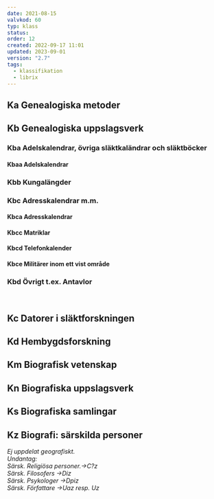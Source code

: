 ```yaml
---
date: 2021-08-15
valvkod: 60
typ: klass
status: 
order: 12
created: 2022-09-17 11:01
updated: 2023-09-01
version: "2.7"
tags:
  - klassifikation
  - librix
---
```


## Ka Genealogiska metoder
## Kb Genealogiska uppslagsverk
### Kba Adelskalendrar, övriga släktkaländrar och släktböcker
#### Kbaa Adelskalendrar
### Kbb Kungalängder
### Kbc Adresskalendrar m.m.
#### Kbca Adresskalendrar
#### Kbcc Matriklar
#### Kbcd Telefonkalender
#### Kbce Militärer inom ett vist område
### Kbd Övrigt t.ex. Antavlor
<br>

## Kc Datorer i släktforskningen
## Kd Hembygdsforskning
## Km Biografisk vetenskap
## Kn Biografiska uppslagsverk
## Ks Biografiska samlingar
## Kz Biografi: särskilda personer
*Ej uppdelat geografiskt.*
<br>
*Undantag:*<br>
*Särsk. Religiösa personer.->C?z*<br>
*Särsk. Filosofers ->Diz*<br>
*Särsk. Psykologer ->Dpiz*<br>
*Särsk. Författare ->Uaz resp. Uz*<br>
